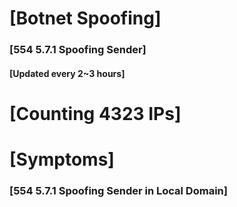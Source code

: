 # [Botnet Spoofing]
### [554 5.7.1 Spoofing Sender]
#### [Updated every 2~3 hours]

# [Counting 4323 IPs]

# [Symptoms] 
###   [554 5.7.1 Spoofing Sender in Local Domain]
